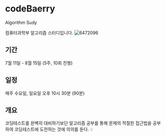# codeBaerry
Algorithm Sudy


컴퓨터과학부 알고리즘 스터디입니다. 
![6472096](https://user-images.githubusercontent.com/76519535/178149403-e1f8db51-16cc-45ac-8cbc-1f89930176f7.jpg)

## 기간 
7월 11일 - 8월 15일 (5주, 10회 진행) 

## 일정
매주 수요일, 일요일 오후 10시 30분 (90분) 

## 개요
코딩테스트를 완벽히 대비하기보단 알고리즘 공부를 통해 문제의 적절한 접근법을 공부하여 코딩테스트에 도전하는 것에 의의를 둔다. 💡
